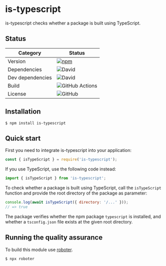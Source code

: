 # is-typescript

is-typescript checks whether a package is built using TypeScript.

## Status

| Category         | Status                                                                                                     |
| ---------------- | ---------------------------------------------------------------------------------------------------------- |
| Version          | [![npm](https://img.shields.io/npm/v/is-typescript)](https://www.npmjs.com/package/is-typescript)          |
| Dependencies     | ![David](https://img.shields.io/david/thenativeweb/is-typescript)                                          |
| Dev dependencies | ![David](https://img.shields.io/david/dev/thenativeweb/is-typescript)                                      |
| Build            | ![GitHub Actions](https://github.com/thenativeweb/is-typescript/workflows/Release/badge.svg?branch=master) |
| License          | ![GitHub](https://img.shields.io/github/license/thenativeweb/is-typescript)                                |

## Installation

```shell
$ npm install is-typescript
```

## Quick start

First you need to integrate is-typescript into your application:

```javascript
const { isTypeScript } = require('is-typescript');
```

If you use TypeScript, use the following code instead:

```typescript
import { isTypeScript } from 'is-typescript';
```

To check whether a package is built using TypeScript, call the `isTypeScript` function and provide the root directory of the package as parameter:

```javascript
console.log(await isTypeScript({ directory: '/...' }));
// => true
```

The package verifies whether the npm package `typescript` is installed, and whether a `tsconfig.json` file exists at the given root directory.

## Running the quality assurance

To build this module use [roboter](https://www.npmjs.com/package/roboter).

```shell
$ npx roboter
```
